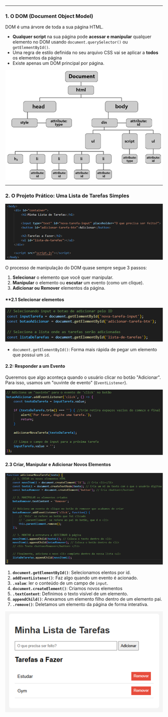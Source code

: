 
---
### **1. O DOM (Document Object Model)**

DOM é uma árvore de toda a sua página HTML. 

- **Qualquer script** na sua página pode **acessar e manipular** qualquer elemento no DOM usando `document.querySelector()` ou `getElementById()`.
- Uma regra de estilo definida no seu arquivo CSS vai se aplicar a **todos** os elementos da página 
- Existe apenas um DOM principal por página.

![550](../../attachments/Pasted%20image%2020250705152711.png)

---
### **2. O Projeto Prático: Uma Lista de Tarefas Simples**

![](../../attachments/Pasted%20image%2020250705154046.png)

O processo de manipulação do DOM quase sempre segue 3 passos:

1. **Selecionar** o elemento que você quer manipular.
2. **Manipular** o elemento ou **escutar** um evento (como um clique).
3. **Adicionar ou Remover** elementos da página.
#### **2.1 Selecionar elementos 

![](../../attachments/Pasted%20image%2020250705154818.png)

- `document.getElementById()`: Forma mais rápida de pegar um elemento que possui um `id`.
#### **2.2: Responder a um Evento**

Queremos que algo aconteça quando o usuário clicar no botão "Adicionar". Para isso, usamos um "ouvinte de evento" (`EventListener`).

![](../../attachments/Pasted%20image%2020250705154907.png)

#### **2.3 Criar, Manipular e Adicionar Novos Elementos**

![](../../attachments/Pasted%20image%2020250705155801.png)

1. **`document.getElementById()`**: Selecionamos elentos por id.
2. **`addEventListener()`**: Faz algo quando um evento é acionado.
3. **`.value`**: ler o conteúdo de um campo de `input`.
4. **`document.createElement()`**: Criamos novos elementos
5. **`.textContent`**: Definimos o texto visível de um elemento.
6. **`appendChild()`**: Anexamos um elemento filho dentro de um elemento pai.
7. **`.remove()`**: Deletamos um elemento da página de forma interativa.

![](../../attachments/Pasted%20image%2020250705153959.png)

